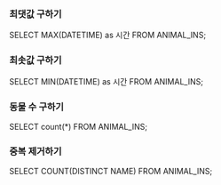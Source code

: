 ### 최댓값 구하기

SELECT MAX(DATETIME) as 시간 FROM ANIMAL_INS;

### 최솟값 구하기

SELECT MIN(DATETIME) as 시간 FROM ANIMAL_INS;

### 동물 수 구하기

SELECT count(*) FROM ANIMAL_INS;

### 중복 제거하기

SELECT COUNT(DISTINCT NAME)
FROM ANIMAL_INS;
